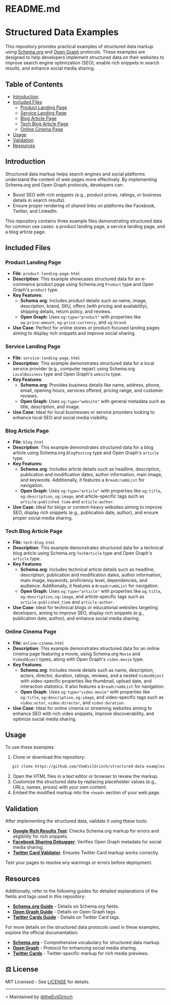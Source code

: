 # README.md

# Structured Data Examples

This repository provides practical examples of structured data markup using [Schema.org](https://schema.org) and [Open Graph](https://ogp.me/) protocols. These examples are designed to help developers implement structured data on their websites to improve search engine optimization (SEO), enable rich snippets in search results, and enhance social media sharing.

## Table of Contents

- [Introduction](#introduction)
- [Included Files](#included-files)
  - [Product Landing Page](#product-landing-page)
  - [Service Landing Page](#service-landing-page)
  - [Blog Article Page](#blog-article-page)
  - [Tech Blog Article Page](#tech-blog-article-page)
  - [Online Cinema Page](#online-cinema-page)
- [Usage](#usage)
- [Validation](#validation)
- [Resources](#resources)

## Introduction

Structured data markup helps search engines and social platforms understand the content of web pages more effectively. By implementing Schema.org and Open Graph protocols, developers can:
- Boost SEO with rich snippets (e.g., product prices, ratings, or business details in search results).
- Ensure proper rendering of shared links on platforms like Facebook, Twitter, and LinkedIn.

This repository contains three example files demonstrating structured data for common use cases: a product landing page, a service landing page, and a blog article page.

## Included Files

### Product Landing Page

- **File**: `product-landing-page.html`
- **Description**: This example showcases structured data for an e-commerce product page using Schema.org `Product` type and Open Graph's `product` type.
- **Key Features**:
  - **Schema.org**: Includes product details such as name, image, description, brand, SKU, offers (with pricing and availability), shipping details, return policy, and reviews.
  - **Open Graph**: Uses `og:type="product"` with properties like `og:price:amount`, `og:price:currency`, and `og:brand`.
- **Use Case**: Perfect for online stores or product-focused landing pages aiming to display rich snippets and improve social sharing.

### Service Landing Page

- **File**: `service-landing-page.html`
- **Description**: This example demonstrates structured data for a local service provider (e.g., computer repair) using Schema.org `LocalBusiness` type and Open Graph's `website` type.
- **Key Features**:
  - **Schema.org**: Provides business details like name, address, phone, email, opening hours, services offered, pricing range, and customer reviews.
  - **Open Graph**: Uses `og:type="website"` with general metadata such as title, description, and image.
- **Use Case**: Ideal for local businesses or service providers looking to enhance local SEO and social media visibility.

### Blog Article Page

- **File**: `blog.html`
- **Description**: This example demonstrates structured data for a blog article using Schema.org `BlogPosting` type and Open Graph's `article` type.
- **Key Features**:
  - **Schema.org**: Includes article details such as headline, description, publication and modification dates, author information, main image, and keywords. Additionally, it features a `BreadcrumbList` for navigation.
  - **Open Graph**: Uses `og:type="article"` with properties like `og:title`, `og:description`, `og:image`, and article-specific tags such as `article:published_time` and `article:author`.
- **Use Case**: Ideal for blogs or content-heavy websites aiming to improve SEO, display rich snippets (e.g., publication date, author), and ensure proper social media sharing.

### Tech Blog Article Page

- **File**: `tech-blog.html`
- **Description**: This example demonstrates structured data for a technical blog article using Schema.org `TechArticle` type and Open Graph's `article` type.
- **Key Features**:
  - **Schema.org**: Includes technical article details such as headline, description, publication and modification dates, author information, main image, keywords, proficiency level, dependencies, and audience. Additionally, it features a `BreadcrumbList` for navigation.
  - **Open Graph**: Uses `og:type="article"` with properties like `og:title`, `og:description`, `og:image`, and article-specific tags such as `article:published_time` and `article:author`.
- **Use Case**: Ideal for technical blogs or educational websites targeting developers, aiming to improve SEO, display rich snippets (e.g., publication date, author), and enhance social media sharing.

### Online Cinema Page

- **File**: `online-cinema.html`
- **Description**: This example demonstrates structured data for an online cinema page featuring a movie, using Schema.org `Movie` and `VideoObject` types, along with Open Graph's `video.movie` type.
- **Key Features**:
  - **Schema.org**: Includes movie details such as name, description, actors, director, duration, ratings, reviews, and a nested `VideoObject` with video-specific properties like thumbnail, upload date, and interaction statistics. It also features a `BreadcrumbList` for navigation.
  - **Open Graph**: Uses `og:type="video.movie"` with properties like `og:title`, `og:description`, `og:image`, and video-specific tags such as `video:actor`, `video:director`, and `video:duration`.
- **Use Case**: Ideal for online cinema or streaming websites aiming to enhance SEO with rich video snippets, improve discoverability, and optimize social media sharing.

## Usage

To use these examples:
1. Clone or download this repository: 
```zsh
   git clone https://github.com/theEvilGrinch/structured-data-examples.git  
```
2. Open the HTML files in a text editor or browser to review the markup.
3. Customize the structured data by replacing placeholder values (e.g., URLs, names, prices) with your own content.
4. Embed the modified markup into the `<head>` section of your web page.

## Validation

After implementing the structured data, validate it using these tools:
- **[Google Rich Results Test](https://search.google.com/test/rich-results)**: Checks Schema.org markup for errors and eligibility for rich snippets.
- **[Facebook Sharing Debugger](https://developers.facebook.com/tools/debug/)**: Verifies Open Graph metadata for social media sharing.
- **[Twitter Card Validator](https://cards-dev.twitter.com/validator)**: Ensures Twitter Card markup works correctly.

Test your pages to resolve any warnings or errors before deployment.

## Resources

Additionally, refer to the following guides for detailed explanations of the fields and tags used in this repository:
- **[Schema.org Guide](schema-guide.md)** - Details on Schema.org fields.
- **[Open Graph Guide](opengraph-guide.md)** - Details on Open Graph tags.
- **[Twitter Cards Guide](twitter-cards-guide.md)** - Details on Twitter Card tags.

For more details on the structured data protocols used in these examples, explore the official documentation:
- **[Schema.org](https://schema.org)** - Comprehensive vocabulary for structured data markup.
- **[Open Graph](https://ogp.me/)** - Protocol for enhancing social media sharing.
- **[Twitter Cards](https://developer.twitter.com/en/docs/twitter-for-websites/cards)** - Twitter-specific markup for rich media previews.

## ⚖️ License

MIT Licensed - See [LICENSE](LICENSE) for details.

---

⚡ Maintained by [@theEvilGrinch](https://github.com/theEvilGrinch)